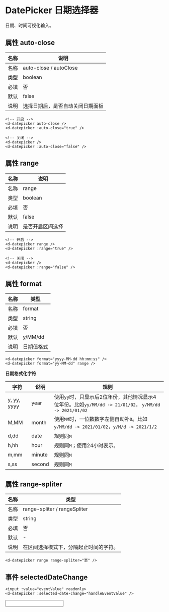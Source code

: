 <script lang="ts">
import { defineComponent, ref } from 'vue'
export default defineComponent({
  setup() {

    const eventValue = ref<string>('')
    const handleEventValue = (val: string) => {
        eventValue.value = val
    }

    return {
      eventValue,
      handleEventValue,
    }
  }
})
</script>

# DatePicker 日期选择器

日期、时间可视化输入。

## 属性 auto-close

|名称|说明|
|----|----|
|名称|auto-close / autoClose|
|类型|boolean|
|必填|否|
|默认|false|
|说明|选择日期后，是否自动关闭日期面板|

```vue
<!-- 开启 -->
<d-datepicker auto-close />
<d-datepicker :auto-close="true" />

<!-- 关闭 -->
<d-datepicker />
<d-datepicker :auto-close="false" />
```

<d-datepicker auto-close />
<d-datepicker />

## 属性 range

|名称|说明|
|----|----|
|名称|range|
|类型|boolean|
|必填|否|
|默认|false|
|说明|是否开启区间选择|

```vue
<!-- 开启 -->
<d-datepicker range />
<d-datepicker :range="true" />

<!-- 关闭 -->
<d-datepicker />
<d-datepicker :range="false" />
```

<d-datepicker range />

## 属性 format

|名称|类型|
|----|----|
|名称|format|
|类型|string|
|必填|否|
|默认|y/MM/dd|
|说明|日期值格式|

<d-datepicker format="yyyy-MM-dd hh:mm:ss" />
<d-datepicker format="yy-MM-dd" range />

```vue
<d-datepicker format="yyyy-MM-dd hh:mm:ss" />
<d-datepicker format="yy-MM-dd" range />
```

**日期格式化字符**

|字符|说明|规则|
|----|----|----|
|y, yy, yyyy|year|使用`yy`时，只显示后2位年份，其他情况显示4位年份。比如`yy/MM/dd -> 21/01/02`， `y/MM/dd -> 2021/01/02`|
|M,MM|month|使用`MM`时，一位数数字左侧自动补`0`。比如`y/MM/dd -> 2021/01/02`，`y/M/d -> 2021/1/2`|
|d,dd|date|规则同`M`|
|h,hh|hour|规则同`M`；使用24小时表示。|
|m,mm|minute|规则同`M`|
|s,ss|second|规则同`M`|

## 属性 range-spliter

|名称|类型|
|----|----|
|名称|range-spliter / rangeSpliter|
|类型|string|
|必填|否|
|默认|-|
|说明|在区间选择模式下，分隔起止时间的字符。|

```vue
<d-datepicker range range-spliter="至" />
```

<d-datepicker range range-spliter="至" />

## 事件 selectedDateChange

```vue
<input :value="eventValue" readonly>
<d-datepicker :selected-date-change="handleEventValue" />
```

<input :value="eventValue" readonly>
<d-datepicker :selected-date-change="handleEventValue" />